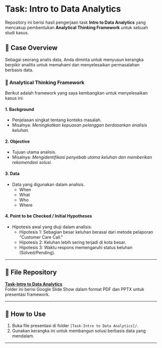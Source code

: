 # Task: Intro to Data Analytics  
Repository ini berisi hasil pengerjaan task **Intro to Data Analytics** yang mencakup pembentukan **Analytical Thinking Framework** untuk sebuah studi kasus.

## 📌 Case Overview
Sebagai seorang analis data, Anda diminta untuk menyusun kerangka berpikir analitis untuk memahami dan menyelesaikan permasalahan berbasis data.  

### 🧠 Analytical Thinking Framework
Berikut adalah framework yang saya kembangkan untuk menyelesaikan kasus ini:  

#### 1. **Background**  
- Penjelasan singkat tentang konteks masalah.
- Misalnya: *Meningkatkan kepuasan pelanggan berdasarkan analisis keluhan.*

#### 2. **Objective**  
- Tujuan utama analisis.
- Misalnya: *Mengidentifikasi penyebab utama keluhan dan memberikan rekomendasi solusi.*

#### 3. **Data**  
- Data yang digunakan dalam analisis.  
  - When
  - What
  - Who
  - Where

#### 4. **Point to be Checked / Initial Hypotheses**  
- Hipotesis awal yang diuji dalam analisis:  
  - Hipotesis 1: Sebagian besar keluhan berasal dari metode pelaporan "Customer Care Call."
  - Hipotesis 2: Keluhan lebih sering terjadi di kota besar.
  - Hipotesis 3: Waktu respons memengaruhi status keluhan (Solved/Pending).

---

## 📂 File Repository
**[Task-Intro to Data Analytics](https://docs.google.com/presentation/d/1jIcTkrkMCsqV6KHFxtDi771kvDf5D3T1/edit?usp=sharing&ouid=107948863460405350066&rtpof=true&sd=true/)**  
   Folder ini berisi Google Slide Show dalam format PDF dan PPTX untuk presentasi framework.


---

## 🎯 How to Use
1. Buka file presentasi di folder `[Task-Intro to Data Analytics]/`.
2. Gunakan kerangka ini untuk membangun solusi berbasis data yang mendalam.

---

